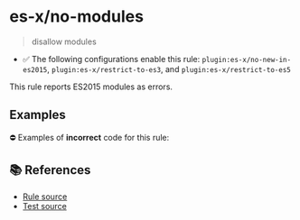 # es-x/no-modules
> disallow modules

- ✅ The following configurations enable this rule: `plugin:es-x/no-new-in-es2015`, `plugin:es-x/restrict-to-es3`, and `plugin:es-x/restrict-to-es5`

This rule reports ES2015 modules as errors.

## Examples

⛔ Examples of **incorrect** code for this rule:

<eslint-playground type="bad" code="/*eslint es-x/no-modules: error */
import x1 from &quot;x1&quot;
import {x2} from &quot;x2&quot;
import * as x3 from &quot;x3&quot;
export default function() {}
export { x1 } from &quot;x4&quot;
export { x2 }
" />

## 📚 References

- [Rule source](https://github.com/ota-meshi/eslint-plugin-es-x/blob/v5.0.0/lib/rules/no-modules.js)
- [Test source](https://github.com/ota-meshi/eslint-plugin-es-x/blob/v5.0.0/tests/lib/rules/no-modules.js)
